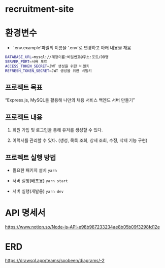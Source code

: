 # recruitment-site

# 환경변수

- '.env.example'파일의 이름을 '.env'로 변경하고 아래 내용을 채움

```sh
DATABASE_URL=mysql://계정이름:비밀번호@주소:포트/DB명
SERVER_PORT=서버 포트
ACCESS_TOKEN_SECRET=JWT 생성을 위한 비밀키
REFRESH_TOKEN_SECRET=JWT 생성을 위한 비밀키
```

## 프로젝트 목표

“Express.js, MySQL을 활용해 나만의 채용 서비스 백엔드 서버 만들기”

## 프로젝트 내용

1. 회원 가입 및 로그인을 통해 유저를 생성할 수 있다.

2. 이력서를 관리할 수 있다. (생성, 목록 조회, 상세 조회, 수정, 삭제 기능 구현)

## 프로젝트 실행 방법

- 필요한 패키지 설치
  `yarn`

- 서버 실행(배포용)
  `yarn start`

- 서버 실행(개발용)
  `yarn dev`

# API 명세서

https://www.notion.so/Node-js-API-e98b987233234ae8b05b09f3298fd12e

# ERD

https://drawsql.app/teams/soobeen/diagrams/-2
